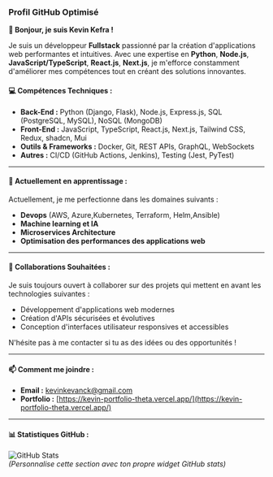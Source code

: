 
### **Profil GitHub Optimisé**

**👋 Bonjour, je suis Kevin Kefra !**

Je suis un développeur **Fullstack** passionné par la création d'applications web performantes et intuitives. Avec une expertise en **Python**, **Node.js**, **JavaScript/TypeScript**, **React.js**, **Next.js**, je m'efforce constamment d'améliorer mes compétences tout en créant des solutions innovantes.



#### **💻 Compétences Techniques :**
- **Back-End :** Python (Django, Flask), Node.js, Express.js, SQL (PostgreSQL, MySQL), NoSQL (MongoDB)
- **Front-End :** JavaScript, TypeScript, React.js, Next.js, Tailwind CSS, Redux, shadcn, Mui
- **Outils & Frameworks :** Docker, Git, REST APIs, GraphQL, WebSockets
- **Autres :** CI/CD (GitHub Actions, Jenkins), Testing (Jest, PyTest)

---

#### **🌱 Actuellement en apprentissage :**
Actuellement, je me perfectionne dans les domaines suivants :
- **Devops** (AWS, Azure,Kubernetes, Terraform, Helm,Ansible)
- **Machine learning et IA** 
- **Microservices Architecture**
- **Optimisation des performances des applications web**

---

#### **🤝 Collaborations Souhaitées :**
Je suis toujours ouvert à collaborer sur des projets qui mettent en avant les technologies suivantes :
- Développement d'applications web modernes
- Création d'APIs sécurisées et évolutives
- Conception d'interfaces utilisateur responsives et accessibles

N'hésite pas à me contacter si tu as des idées ou des opportunités !

---

#### **📫 Comment me joindre :**
- **Email :** [kevinkevanck@gmail.com](mailto:ton-email@example.com)
- **Portfolio :** [https://kevin-portfolio-theta.vercel.app/](https://kevin-portfolio-theta.vercel.app/)

---

#### **📊 Statistiques GitHub :**
![GitHub Stats](https://github-readme-stats.vercel.app/api?username=KevinKefra1&show_icons=true&theme=radical)  
*(Personnalise cette section avec ton propre widget GitHub stats)*


<!---
KevinKefra1/KevinKefra1 is a ✨ special ✨ repository because its `README.md` (this file) appears on your GitHub profile.
You can click the Preview link to take a look at your changes.
--->
